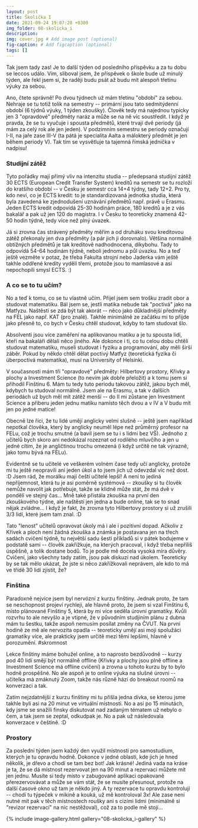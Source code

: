 ```yaml
---
layout: post
title: Školička I
date: 2021-09-24 19:07:28 +0300
img_folder: 08-skolicka_i
description: 
img: cover.jpg # Add image post (optional)
fig-caption: # Add figcaption (optional)
tags: []
---
```


Tak jsem tady zas! Je to další týden od posledního příspěvku a za tu dobu se leccos událo. Vím, sliboval jsem, že příspěvek o škole bude už minulý týden, ale řekl jsem si, že raději budu psát až budu mít alespoň třetinu výuky za sebou.

Ano, čtete správně! Po dvou týdnech už mám třetinu "období" za sebou. Nehraje se tu totiž tolik na semestry -- primární jsou tato sedmitýdenní období (6 týdnů výuky, 1 týden zkoušky). Člověk tedy má najednou typicky jen 3 "opravdové" předměty naráz a může se na ně víc soustředit. I když je pravda, že se tu vyučuje i spousta předmětů, které trvají dvě periody (já mám za celý rok ale jen jeden). V podzimním semestru se periody označují I-II, na jaře zase III-V (ta pátá je specialita Aalta a málokterý předmět je jen během periody V). Tak tím se vysvětluje ta tajemná římská jednička v nadpisu!

### Studijní zátěž
Tyto pořádky mají přímý vliv na intenzitu studia -- předepsaná studijní zátěž 30 ECTS (European Credit Transfer System) kreditů na semestr se tu rozloží do kratšího období -- v Česku je semestr cca 14+4 týdny, tady 12+2. Pro ty, kdo neví, co je ECTS kredit: to je standardizovaná jednotka studia, která byla zavedená ke zjednodušení uznávání předmětů např. právě u Erasmu. Jeden ECTS kredit odpovídá 25-30 hodinám práce, 180 kreditů a je z vás bakalář a pak už jen 120 do magistra. I v Česku to teoreticky znamená 42-50 hodin týdně, tedy více než plný úvazek. 

Já si zrovna čas strávený předměty měřím a od druháku svou kreditovou zátěž překonaly jen dva předměty (a pár jich ji dorovnalo). Většina normálně obtížných předmětů je tak kreditově nadhodnocena, díkybohu. Tady to odpovídá 54-64 hodinám týdně, neboli jednomu a půl úvazku. No a teď ještě vezměte v potaz, že třeba Fakulta strojní nebo Jaderka vám ještě takhle oddřené kredity vydělí třemi, protože jsou to mamlasové a asi nepochopili smysl ECTS. :)

### A co se to tu učím?
No a teď k tomu, co se tu vlastně učím. Přijel jsem sem trošku zradit obor a studovat matematiku. Bál jsem se, jestli matika nebude tak "poctivá" jako na Matfyzu. Naštěstí se zdá být tak akorát -- něco jako důkladnější předměty na FEL jako např. KAT (pro znalé). Takhle minimálně ze začátku mi to přijde jako přesně to, co bych v Česku chtěl studovat, kdyby to tam studovat šlo.

Absolventi jsou více zaměření na aplikovanou matiku a je tu spousta lidí, kteří na bakaláři dělali něco jiného. Ale dokonce i ti, co tu celou dobu chtěli studovat matematiku, museli studovat i fyziku a programování, aby měli širší záběr. Pokud by někdo chtěl dělat poctivý Matfyz (teoretická fyzika či überpoctivá matematika), musí na University of Helsinki.

V současnosti mám tři "opravdové" předměty: Hilbertovy prostory, Křivky a plochy a Investment Science (to nevím jak dobře přeložit) a k tomu jsem si přihodil Finštinu 6. Mám tu tedy tuto periodu takovou zátěž, jakou bych měl, kdybych tu studoval normálně. Jsem ale na Erasmu, a tak v dalších periodách už bych měl mít zátěž menší -- do II mi zůstane jen Investment Science a přiberu jeden jednu matiku namísto těch dvou a v IV a V budu mít jen po jedné matice! 

Obecně lze říci, že tu lidé umějí anglicky velmi slušně -- ještě jsem například nepotkal člověka, který by anglicky neuměl lépe než průměrný profesor na FELu, což je trochu smutné (a bavil jsem se tu i s lidmi bez VŠ). Jednoho z učitelů bych skoro ani nedokázal rozeznat od rodilého mluvčího a jen u jedné cítím, že je angličtinou trochu omezená (i když určitě ne tak výrazně, jako tomu bývá na FELu). 

Evidentně se tu učitelé ve veškerém volném čase tedy učí anglicky, protože mi tu ještě neopravili ani jeden úkol a to jsem jich už odevzdal víc než dost. :D Jsem rád, že morálku mají čeští učitelé lepší! A není to jediná nepříjemnost, která tu je asi poměrně systémová -- zkoušky si tu člověk nemůže navolit jak potřebuje, takže se klidně může stát, že má dvě v pondělí ve stejný čas... Mně také přistála zkouška na první den zkouškového týdne, ale naštěstí jen jedna a bude online, tak se to snad nějak zvládne... I když je fakt, že zrovna tyto Hilbertovy prostory si už zrušili 3/3 lidí, které jsem tam znal. :D

Tato "lenost" učitelů opravovat úkoly má i ale i pozitivní dopad. Ačkoliv z Křivek a ploch není žádná zkouška a známka je postavana jen na třech sadách cvičení týdně, tu největší sadu šesti příkladů si v pátek bodujeme v podstatě sami -- člověk zakřížkuje, na kterých pracoval, i když třeba nepříliš úspěšně, a tolik dostane bodů. To je podle mě docela vysoká míra důvěry. Cvičení, jako všechny tady zatím, jsou pak diskuzí nad úkolem. Teoreticky by se tak mělo ukázat, že jste si něco zakřížkovali neprávem, ale kdo to má ve třídě 30 lidí zjistit, že? 

### Finština
Paradoxně nejvíce jsem byl nervózní z kurzu finštiny. Jednak proto, že tam se neschopnost projeví rychleji, ale hlavně proto, že jsem si vzal Finštinu 6, místo plánované Finštiny 5, která by mi více seděla úrovní gramatiky.
Kvůli rozvrhu to ale nevyšlo a je vtipné, že v původním studjiním plánu z dubna mám tu šestku, takže aspoň nemusím posílat změny na ČVUT. Na první hodině ze mě ale nervozita opadla -- teoreticky umějí asi moji spolužáci gramatiky více, ale prakticky jsem určitě mezi těmi lepšími, hlavně v porozumění. #skromnost

Lekce finštiny máme bohužel online, a to naprosto bezdůvodně -- kurzy pod 40 lidí smějí být normálně offline (Křivky a plochy jsou plně offline a Investment Science má offline cvičení) a zrovna u tohoto kurzu by to bylo hodně prospěšné. No ale aspoň je to online výuka na slušné úrovni -- učitelka má zmáknutý Zoom, takže nás různě hází do breakout roomů na konverzaci a tak. 

Zatím nejzdatnější z kurzu finštiny mi tu přišla jedna dívka, se kterou jsme takhle byli asi na 20 minut ve virtuální místnosti. No a asi po 15 minutách, kdy jsme se snažili finsky diskutovat nad zadaným tématem už nebylo o čem, a tak jsem se zeptal, odkudpak je. No a pak už následovala konverzace v češtině. :D

### Prostory
Za poslední týden jsem každý den využil místnosti pro samostudium, kterých je tu opravdu hodně. Dokonce v jedné oblasti, kde jich je hned několik, je dřevo a chodí se tam bez bot! Jak krásné! Jediná vada na kráse je ta, že se dá místnost rezervovat jen na 90 minut a rezervaci můžete mít jen jednu. Musíte si tedy místo v zabugované aplikaci opakovaně přerezervovávat a může se vám stát, že se musíte přesunout, protože na další časové okno už tam je někdo jiný. A ty rezervace tu opravdu kontrolují -- chodí tu týpeček v mikině a kouká, už mě kontroloval 3x! Ale zase není nutné mít pak v těch místnostech roušky ani s cizími lidmi (minimálně si "revizor rezervací" na nic nestěžoval), což za to podle mě stojí... 

{% include image-gallery.html gallery="08-skolicka_i-gallery" %}
